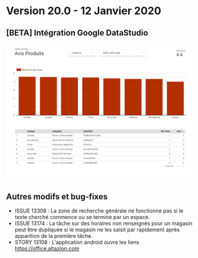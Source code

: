 # Version 20.0 - 12 Janvier 2020



## [BETA] Intégration Google DataStudio

![Exemple de stats Google DataStudio](images/20_0_GoogleDataStudio-1.PNG)


## Autres modifs et bug-fixes

- ISSUE 13308 : La zone de recherche générale ne fonctionne pas si le texte cherché commence ou se termine par un espace.
- ISSUE 13174 : La tâche sur des horaires non renseignés pour un magasin peut être dupliquée si le magasin ne les saisit par rapidement après apparition de la première tâche.
- STORY 13108 : L'application android ouvre les liens https://office.altazion.com